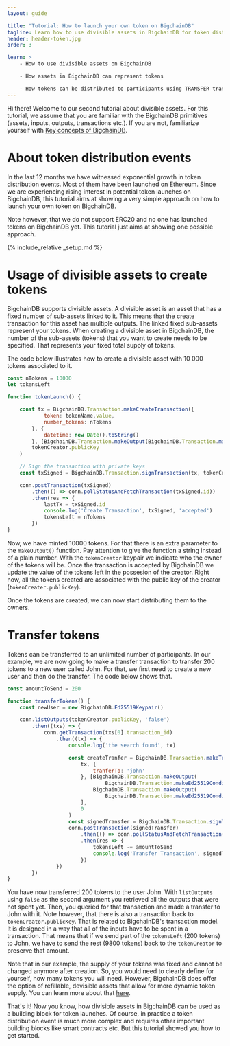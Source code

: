 ```yaml
---
layout: guide

title: "Tutorial: How to launch your own token on BigchainDB"
tagline: Learn how to use divisible assets in BigchainDB for token distribution events
header: header-token.jpg
order: 3

learn: >
    - How to use divisible assets on BigchainDB

    - How assets in BigchainDB can represent tokens

    - How tokens can be distributed to participants using TRANSFER transactions
---
```


Hi there! Welcome to our second tutorial about divisible assets. For this tutorial, we assume that you are familiar with the BigchainDB primitives (assets, inputs, outputs, transactions etc.). If you are not, familiarize yourself with [Key concepts of BigchainDB](../key-concepts-of-bigchaindb/).

# About token distribution events

In the last 12 months we have witnessed exponential growth in token distribution events. Most of them have been launched on Ethereum. Since we are experiencing rising interest in potential token launches on BigchainDB, this tutorial aims at showing a very simple approach on how to launch your own token on BigchainDB.

Note however, that we do not support ERC20 and no one has launched tokens on BigchainDB yet. This tutorial just aims at showing one possible approach.

{% include_relative _setup.md %}

# Usage of divisible assets to create tokens

BigchainDB supports divisible assets. A divisible asset is an asset that has a fixed number of sub-assets linked to it. This means that the create transaction for this asset has multiple outputs. The linked fixed sub-assets represent your tokens. When creating a divisible asset in BigchainDB, the number of the sub-assets (tokens) that you want to create needs to be specified. That represents your fixed total supply of tokens.

The code below illustrates how to create a divisible asset with 10 000 tokens associated to it.

```js
const nTokens = 10000
let tokensLeft

function tokenLaunch() {

    const tx = BigchainDB.Transaction.makeCreateTransaction({
            token: tokenName.value,
            number_tokens: nTokens
        }, {
            datetime: new Date().toString()
        }, [BigchainDB.Transaction.makeOutput(BigchainDB.Transaction.makeEd25519Condition(tokenCreator.publicKey), nTokens.toString())],
        tokenCreator.publicKey
    )

    // Sign the transaction with private keys
    const txSigned = BigchainDB.Transaction.signTransaction(tx, tokenCreator.privateKey)

    conn.postTransaction(txSigned)
        .then(() => conn.pollStatusAndFetchTransaction(txSigned.id))
        .then(res => {
            lastTx = txSigned.id
            console.log('Create Transaction', txSigned, 'accepted')
            tokensLeft = nTokens
        })
}
```

Now, we have minted 10000 tokens. For that there is an extra parameter to the `makeOutput()` function. Pay attention to give the function a string instead of a plain number. With the `tokenCreator` keypair we indicate who the owner of the tokens will be. Once the transaction is accepted by BigchainDB we update the value of the tokens left in the possesion of the creator. Right now, all the tokens created are associated with the public key of the creator (`tokenCreater.publicKey`).

Once the tokens are created, we can now start distributing them to the owners.

# Transfer tokens

Tokens can be transferred to an unlimited number of participants. In our example, we are now going to make a transfer transaction to transfer 200 tokens to a new user called John. For that, we first need to create a new user and then do the transfer. The code below shows that.

```js
const amountToSend = 200

function transferTokens() {
    const newUser = new BigchainDB.Ed25519Keypair()

    conn.listOutputs(tokenCreator.publicKey, 'false')
        .then((txs) => {
            conn.getTransaction(txs[0].transaction_id)
                .then((tx) => {
                    console.log('the search found', tx)

                    const createTranfer = BigchainDB.Transaction.makeTransferTransaction(
                        tx, {
                            tranferTo: 'john'
                        }, [BigchainDB.Transaction.makeOutput(
                                BigchainDB.Transaction.makeEd25519Condition(tokenCreator.publicKey), (tokensLeft - amountToSend).toString()),
                            BigchainDB.Transaction.makeOutput(
                                BigchainDB.Transaction.makeEd25519Condition(newUser.publicKey), amountToSend)
                        ],
                        0
                    )
                    const signedTransfer = BigchainDB.Transaction.signTransaction(createTranfer, tokenCreator.privateKey)
                    conn.postTransaction(signedTransfer)
                        .then(() => conn.pollStatusAndFetchTransaction(signedTransfer.id))
                        .then(res => {
                            tokensLeft -= amountToSend
                            console.log('Transfer Transaction', signedTransfer.id, 'accepted')
                        })
                })
        })
}
```
You have now transferred 200 tokens to the user John. With `listOutputs` using `false` as the second argument you retrieved all the outputs that were not spent yet. Then, you queried for that transaction and made a transfer to John with it. Note however, that there is also a transaction back to `tokenCreator.publicKey`. That is related to BigchainDB's transaction model. It is designed in a way that all of the inputs have to be spent in a transaction. That means that if we send part of the `tokensLeft` (200 tokens) to John, we have to send the rest (9800 tokens) back to the `tokenCreator` to preserve that amount.

Note that in our example, the supply of your tokens was fixed and cannot be changed anymore after creation. So, you would need to clearly define for yourself, how many tokens you will need. However, BigchainDB does offer the option of refillable, devisible assets that allow for more dynamic token supply. You can learn more about that [here](https://github.com/bigchaindb/bigchaindb/issues/1741).

That's it! Now you know, how divisible assets in BigchainDB can be used as a building block for token launches. Of course, in practice a token distribution event is much more complex and requires other important building blocks like smart contracts etc. But this tutorial showed you how to get started.  

